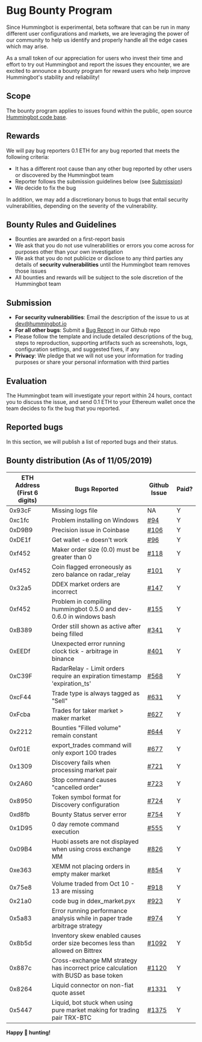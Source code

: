 # Bug Bounty Program

Since Hummingbot is experimental, beta software that can be run in many different user configurations and markets, we are leveraging the power of our community to help us identify and properly handle all the edge cases which may arise.

As a small token of our appreciation for users who invest their time and effort to try out Hummingbot and report the issues they encounter, we are excited to announce a bounty program for reward users who help improve Hummingbot's stability and reliability!

## Scope

The bounty program applies to issues found within the public, open source [Hummingbot code base](https://github.com/CoinAlpha/hummingbot).

## Rewards

We will pay bug reporters 0.1 ETH for any bug reported that meets the following criteria:

* It has a different root cause than any other bug reported by other users or discovered by the Hummingbot team
* Reporter follows the submission guidelines below (see [Submission](/bounties/bug-bounty-program/#submission))
* We decide to fix the bug

In addition, we may add a discretionary bonus to bugs that entail security vulnerabilities, depending on the severity of the vulnerability.

## Bounty Rules and Guidelines

* Bounties are awarded on a first-report basis
* We ask that you do not use vulnerabilities or errors you come across for purposes other than your own investigation
* We ask that you do not publicize or disclose to any third parties any details of **security vulnerabilities** until the Hummingbot team removes those issues
* All bounties and rewards will be subject to the sole discretion of the Hummingbot team

## Submission

* **For security vulnerabilities**: Email the description of the issue to us at dev@hummingbot.io
* **For all other bugs**: Submit a [Bug Report](https://github.com/CoinAlpha/hummingbot/issues/new?assignees=&labels=bug&template=bug_report.md&title=%5BBUG%5D) in our Github repo
* Please follow the template and include detailed descriptions of the bug, steps to reproduction, supporting artifacts such as screenshots, logs, configuration settings, and suggested fixes, if any
* **Privacy**: We pledge that we will not use your information for trading purposes or share your personal information with third parties

## Evaluation
The Hummingbot team will investigate your report within 24 hours, contact you to discuss the issue, and send 0.1 ETH to your Ethereum wallet once the team decides to fix the bug that you reported.

## Reported bugs

In this section, we will publish a list of reported bugs and their status.

## Bounty distribution (As of 11/05/2019)
ETH Address (First 6 digits) | Bugs Reported | Github Issue | Paid?
---|---|---|---
 0x93cF | Missing logs file | NA | Y
 0xc1fc | Problem installing on Windows | [#94](https://github.com/CoinAlpha/hummingbot/issues/94) | Y
 0xD9B9 | Precision issue in Coinbase | [#106](https://github.com/CoinAlpha/hummingbot/issues/106) | Y
 0xDE1f | Get wallet -e doesn't work | [#96](https://github.com/CoinAlpha/hummingbot/issues/96) | Y 
 0xf452 | Maker order size (0.0) must be greater than 0 | [#118](https://github.com/CoinAlpha/hummingbot/issues/118) | Y 
 0xf452 | Coin flagged erroneously as zero balance on radar_relay | [#101](https://github.com/CoinAlpha/hummingbot/issues/101) | Y
 0x32a5 | DDEX market orders are incorrect | [#147](https://github.com/CoinAlpha/hummingbot/issues/147) | Y 
 0xf452 | Problem in compiling hummingbot 0.5.0 and dev-0.6.0 in windows bash | [#155](https://github.com/CoinAlpha/hummingbot/issues/155) | Y 
 0xB389 | Order still shown as active after being filled | [#341](https://github.com/CoinAlpha/hummingbot/issues/341) | Y 
 0xEEDf | Unexpected error running clock tick - arbitrage in binance | [#401](https://github.com/CoinAlpha/hummingbot/issues/401) | Y 
 0xC39F | RadarRelay - Limit orders require an expiration timestamp 'expiration_ts' | [#568](https://github.com/CoinAlpha/hummingbot/issues/568) | Y 
 0xcF44 | Trade type is always tagged as "Sell" | [#631](https://github.com/CoinAlpha/hummingbot/issues/631) | Y
 0xFcba | Trades for taker market > maker market | [#627](https://github.com/CoinAlpha/hummingbot/issues/627) | Y 
 0x2212 | Bounties "Filled volume" remain constant | [#644](https://github.com/CoinAlpha/hummingbot/issues/644) | Y 
 0xf01E | export_trades command will only export 100 trades | [#677](https://github.com/CoinAlpha/hummingbot/issues/677) | Y 
 0x1309 | Discovery fails when processing market pair | [#721](https://github.com/CoinAlpha/hummingbot/issues/721) | Y 
 0x2A60 | Stop command causes "cancelled order" | [#723](https://github.com/CoinAlpha/hummingbot/issues/723) | Y 
 0x8950 | Token symbol format for Discovery configuration | [#724](https://github.com/CoinAlpha/hummingbot/issues/724) | Y 
 0xd8fb | Bounty Status server error | [#754](https://github.com/CoinAlpha/hummingbot/issues/754) | Y 
 0x1D95 | 0 day remote command execution | [#555](https://github.com/CoinAlpha/hummingbot/issues/555) | Y 
 0x09B4 | Huobi assets are not displayed when using cross exchange MM | [#826](https://github.com/CoinAlpha/hummingbot/issues/826) | Y  
 0xe363 | XEMM not placing orders in empty maker market | [#854](https://github.com/CoinAlpha/hummingbot/issues/854) | Y  
 0x75e8 | Volume traded from Oct 10 - 13 are missing | [#918](https://github.com/CoinAlpha/hummingbot/issues/918) | Y 
 0x21a0 | code bug in ddex_market.pyx | [#923](https://github.com/CoinAlpha/hummingbot/issues/923) | Y  
 0x5a83 | Error running performance analysis while in paper trade arbitrage strategy | [#974](https://github.com/CoinAlpha/hummingbot/issues/974) | Y   
 0x8b5d | Inventory skew enabled causes order size becomes less than allowed on Bittrex | [#1092](https://github.com/CoinAlpha/hummingbot/issues/1092) | Y   
 0x887c | Cross-exchange MM strategy has incorrect price calculation with BUSD as base token | [#1120](https://github.com/CoinAlpha/hummingbot/issues/1120) | Y   
 0x8264 | Liquid connector on non-fiat quote asset | [#1331](https://github.com/CoinAlpha/hummingbot/issues/1331) | Y   
 0x5447 | Liquid, bot stuck when using pure market making for trading pair TRX-BTC | [#1375](https://github.com/CoinAlpha/hummingbot/issues/1375) | Y  

**Happy 🐞 hunting!**
